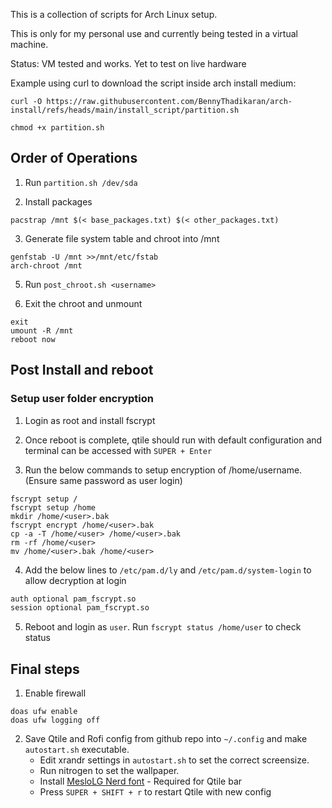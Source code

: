 This is a collection of scripts for Arch Linux setup.

This is only for my personal use and currently being tested in a virtual machine.

Status: VM tested and works. Yet to test on live hardware

Example using curl to download the script inside arch install medium:

`curl -O https://raw.githubusercontent.com/BennyThadikaran/arch-install/refs/heads/main/install_script/partition.sh`

`chmod +x partition.sh`

## Order of Operations

1. Run `partition.sh /dev/sda`

2. Install packages

`pacstrap /mnt $(< base_packages.txt) $(< other_packages.txt)`

3. Generate file system table and chroot into /mnt

```
genfstab -U /mnt >>/mnt/etc/fstab
arch-chroot /mnt
```

5. Run `post_chroot.sh <username>`

6. Exit the chroot and unmount

```
exit
umount -R /mnt
reboot now
```

## Post Install and reboot

### Setup user folder encryption

1. Login as root and install fscrypt

2. Once reboot is complete, qtile should run with default configuration and terminal can be accessed with `SUPER + Enter`

3. Run the below commands to setup encryption of /home/username. (Ensure same password as user login)

```
fscrypt setup /
fscrypt setup /home
mkdir /home/<user>.bak
fscrypt encrypt /home/<user>.bak
cp -a -T /home/<user> /home/<user>.bak
rm -rf /home/<user>
mv /home/<user>.bak /home/<user>
```

4. Add the below lines to `/etc/pam.d/ly` and `/etc/pam.d/system-login` to allow decryption at login

```bash
auth optional pam_fscrypt.so
session optional pam_fscrypt.so
```

5. Reboot and login as `user`. Run `fscrypt status /home/user` to check status

## Final steps

1. Enable firewall

```
doas ufw enable
doas ufw logging off
```

2. Save Qtile and Rofi config from github repo into `~/.config` and make `autostart.sh` executable.
   - Edit xrandr settings in `autostart.sh` to set the correct screensize.
   - Run nitrogen to set the wallpaper.
   - Install [MesloLG Nerd font](https://www.nerdfonts.com/font-downloads) - Required for Qtile bar
   - Press `SUPER + SHIFT + r` to restart Qtile with new config
